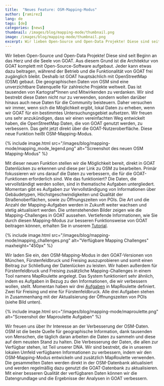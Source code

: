 ```yaml
---
title:  "Neues Feature: OSM-Mapping-Modus"
author: [ramirez]
lang: de
tags: [de]
categories: [news]
thumbnail: /images/blog/mapping-mode/thumbnail.png
image: /images/blog/mapping-mode/thumbnail.png
excerpt: Wir lieben Open-Source und Open-Data Projekte! Diese sind seit Beginn an das Herz und die Seele von GOAT. Angetrieben durch diesen Enthusiasmus haben wir ein neues Feature in GOAT entwickelt, das Mapping Challenges anzeigt und Nutzer somit anregt, Datenlücken in OSM zu schließen.
---
```

Wir lieben Open-Source und Open-Data Projekte! Diese sind seit Beginn an das Herz und die Seele von GOAT. Aus diesem Grund ist die Architektur von GOAT komplett mit Open-Source-Software aufgebaut. Jeder kann etwas dazu beitragen, während der Betrieb und die Funktionalität von GOAT frei zugänglich bleibt. Deshalb ist GOAT hauptsächlich mit OpenStreetMap (OSM) gebaut. Die geographischen Daten von OSM sind eine unverzichtbare Datenquelle für zahlreiche Projekte weltweit. Das ist tausenden von Kartograf*Innen und Mitwirkenden zu verdanken. Wir sind bestrebt diese Daten nicht nur zu verwenden, sondern wollen darüber hinaus auch neue Daten für die Community beisteuern. Daher versuchen wir immer, wenn sich die Möglichkeit ergibt, lokal Daten zu erheben, wenn wir GOAT für ein bestimmtes Untersuchungsgebiet aufsetzen. Wir freuen uns sehr anzukündigen, dass wir einen vereinfachten Weg entwickelt haben, die OpenStreetMap Daten, die von GOAT genutzt werden, zu verbessern. Das geht jetzt direkt über die GOAT-Nutzeroberfläche. Diese neue Funktion heißt OSM-Mapping-Modus.

{% include image.html src="/images/blog/mapping-mode/mapping_mode_legend.png" alt="Screenshot des neuen OSM Mapping-Modus" %}

Mit dieser neuen Funktion stellen wir die Möglichkeit bereit, direkt in GOAT Datenlücken zu erkennen und diese per Link zu OSM zu bearbeiten. Primär fokussieren wir uns darauf die Daten zu verbessern, die für die GOAT-Funktionen erforderlich sind. Wie das funktioniert? Die Daten, die vervollständigt werden sollen, sind in thematische Aufgaben untergliedert. Momentan gibt es Aufgaben zur Vervollständigung von Informationen über Gebäudetypen, Höchstgeschwindigkeiten und Qualität der Straßenoberflächen, sowie zu Öffnungszeiten von POIs. Die Art und die Anzahl der Mapping-Aufgaben werden in Zukunft weiter wachsen und stetig aktualisiert werden. Die untenstehenden Bilder zeigen wie die Mapping-Challenges in GOAT aussehen. Vertiefende Informationen, wie Sie durch diesen Mapping-Modus zur besseren Funktionsweise von GOAT beitragen können, erhalten Sie in unserem [Tutorial](../docs/osm_tutorial/).

{% include image.html src="/images/blog/mapping-mode/mapping_challenges.png" alt="Verfügbare Mapping Challenges" maxheight="450px" %}

Wir laden Sie ein, den OSM-Mapping-Modus in den GOAT-Versionen von München, Fürstenfeldbruck und Freising auszuprobieren und somit einen Beitrag zur Schließung der Datenlücken zu leisten. Wir haben außerdem für Fürstenfeldbruck und Freising zusätzliche Mapping-Challenges in einem Tool namens MapRoulette angelegt. Das System funktioniert sehr ähnlich, indem es Aufgaben in Bezug zu den Informationen, die wir verbessern wollen, stellt. Momentan haben wir drei [Aufgaben](https://maproulette.org/browse/challenges?project=GOAT) in MapRoulette definiert. Zwei für Freising und eine für Fürstenfeldbruck. Alle drei Aufgaben stehen in Zusammenhang mit der Aktualisierung der Öffnungszeiten von POIs (siehe Bild unten). 

{% include image.html src="/images/blog/mapping-mode/maproulette.png" alt="Screenshot der Maproulette Aufgaben" %}

Wir freuen uns über Ihr Interesse an der Verbesserung der OSM-Daten. OSM ist die beste Quelle für geographische Information, dank tausenden von Menschen, die täglich daran arbeiten die Daten zu sammeln und diese auf dem neusten Stand zu halten. Die Verbesserung der Daten, die allen zur Verfügbar stehen, ist Teil unserer DNA. Wir sind bestrebt, die in unserem lokalen Umfeld verfügbaren Informationen zu verbessern, indem wir den OSM-Mapping-Modus entwickeln und zusätzlich MapRoulette verwenden. Die gesammelten Daten werden direkt in der OSM-Datenbank aktualisiert und werden regelmäßig dazu genutzt die GOAT-Datenbank zu aktualisieren. Mit einer besseren Qualität der verfügbaren Daten können wir die Datengrundlage und die Ergebnisse der Analysen in GOAT verbessern. 